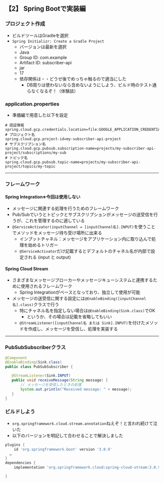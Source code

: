 ## 【2】 Spring Bootで実装編

### プロジェクト作成

- ビルドツールはGradleを選択
- `Spring Initializr: Create a Gradle Project`
  - バージョンは最新を選択
  - Java
  - Group ID: com.example
  - Artifact ID: subscriber-api
  - jar
  - 17
  - 依存関係は・・どうせ後でめっちゃ触るので適当にした
    - DB周りは使わないなら含めないようにしよう、ビルド時のテスト通らなくなるぞ！（体験談）

### application.properties

- 準備編で用意した以下を設定
```properties
# 認証情報
spring.cloud.gcp.credentials.location=file:GOOGLE_APPLICATION_CREDENTIALS
# プロジェクト名
spring.cloud.gcp.project-id=my-subscriber-api-project
# サブスクリプション名
spring.cloud.gcp.pubsub.subscription-name=projects/my-subscriber-api-project/subscriptions/my-sub
# トピック名
spring.cloud.gcp.pubsub.topic-name=projects/my-subscriber-api-project/topics/my-topic
```

---

### フレームワーク

#### Spring Integration※今回は使用しない

- メッセージに関連する処理を行うためのフレームワーク
- Pub/Subでいうとトピックとサブスクリプションがメッセージの送受信を行うが、これを管理するのに適している
- `@ServiceActivator(inputChannel = [inputChannel名].INPUT)`を使うことでメソッドをメッセージ待ち受け場所に出来る
  - インプットチャネル：メッセージをアプリケーション内に取り込んで処理を始めるトリガー
  - `@ServiceActivator`だけ記載するとデフォルトのチャネル名が内部で設定される (input と output) 

#### Spring Cloud Stream

- さまざまなメッセージブローカーやメッセージキューシステムと連携するために使用されるフレームワーク
  - Spring Integrationがベースとなっており、独立して使用が可能
- メッセージの送受信に関する設定には`@EnableBinding([inputChannel名].class)`クラスで行う
    - 特にチャネル名を指定しない場合は`@EnableBinding(Sink.class)`でOK
      - というか、その場合は記載を省略してもいい 
    - `@StreamListener([inputChannel名 または Sink].INPUT)`を付けたメソッドを作成し、メッセージを受信し、処理を実装する


--- 

### PubSubSubscriberクラス

 ```java
@Component
@EnableBinding(Sink.class)
public class PubSubSubscriber {

    @StreamListener(Sink.INPUT)
    public void receiveMessage(String message) {
        // メッセージを受信したときの処理
        System.out.println("Received message: " + message);
    }
}
 ```

 ### ビルドしよう

 - `org.springframework.cloud.stream.annotation`ねえぞ！と言われ続けて泣いた
 - 以下のバージョンを明記して合わせることで解決しました

```gradle
plugins {
	id 'org.springframework.boot' version '3.0.9'
  …
}
dependencies {
  	implementation 'org.springframework.cloud:spring-cloud-stream:3.0.9.RELEASE'

}
```


